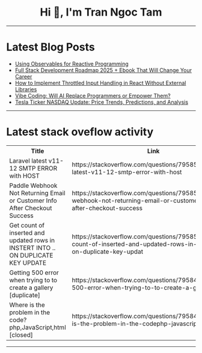 <h1 align="center">Hi 👋, I'm Tran Ngoc Tam</h1>

---

# Latest Blog Posts 
<!-- BLOG-POST-LIST:START -->
- [Using Observables for Reactive Programming](https://dev.to/omriluz1/using-observables-for-reactive-programming-3jba)
- [Full Stack Development Roadmap 2025 + Ebook That Will Change Your Career](https://dev.to/code_2/full-stack-development-roadmap-2025-ebook-that-will-change-your-career-3ch4)
- [How to Implement Throttled Input Handling in React Without External Libraries](https://dev.to/hexshift/how-to-implement-throttled-input-handling-in-react-without-external-libraries-1ko5)
- [Vibe Coding: Will AI Replace Programmers or Empower Them?](https://dev.to/dilanblog/vibe-coding-will-ai-replace-programmers-or-empower-them-1o86)
- [Tesla Ticker NASDAQ Update: Price Trends, Predictions, and Analysis](https://dev.to/ray_parker01/tesla-ticker-nasdaq-update-price-trends-predictions-and-analysis-1ei6)
<!-- BLOG-POST-LIST:END -->

---

# Latest stack oveflow activity
<table>
  <tr><th>Title</th><th>Link</th></tr>
  <!-- STACKOVERFLOW:START --><tr><td>Laravel latest v11-12 SMTP ERROR with HOST</td><td>https://stackoverflow.com/questions/79585244/laravel-latest-v11-12-smtp-error-with-host</td></tr><tr><td>Paddle Webhook Not Returning Email or Customer Info After Checkout Success</td><td>https://stackoverflow.com/questions/79585126/paddle-webhook-not-returning-email-or-customer-info-after-checkout-success</td></tr><tr><td>Get count of inserted and updated rows in INSTERT INTO .. ON DUPLICATE KEY UPDATE</td><td>https://stackoverflow.com/questions/79585083/get-count-of-inserted-and-updated-rows-in-instert-into-on-duplicate-key-updat</td></tr><tr><td>Getting 500 error when trying to to create a gallery [duplicate]</td><td>https://stackoverflow.com/questions/79584980/getting-500-error-when-trying-to-to-create-a-gallery</td></tr><tr><td>Where is the problem in the code?php,JavaScript,html [closed]</td><td>https://stackoverflow.com/questions/79584892/where-is-the-problem-in-the-codephp-javascript-html</td></tr><!-- STACKOVERFLOW:END -->
</table>

---


